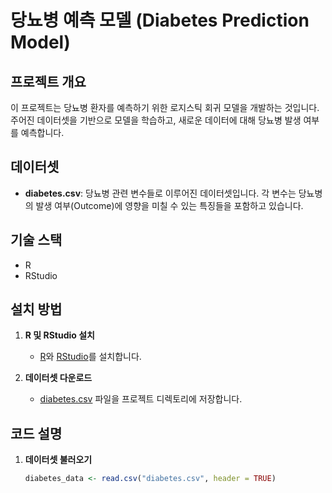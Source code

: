 # 당뇨병 예측 모델 (Diabetes Prediction Model)

## 프로젝트 개요
이 프로젝트는 당뇨병 환자를 예측하기 위한 로지스틱 회귀 모델을 개발하는 것입니다. 주어진 데이터셋을 기반으로 모델을 학습하고, 새로운 데이터에 대해 당뇨병 발생 여부를 예측합니다.

## 데이터셋
- **diabetes.csv**: 당뇨병 관련 변수들로 이루어진 데이터셋입니다. 각 변수는 당뇨병의 발생 여부(Outcome)에 영향을 미칠 수 있는 특징들을 포함하고 있습니다.

## 기술 스택
- R
- RStudio

## 설치 방법

1. **R 및 RStudio 설치**
   - [R](https://cran.r-project.org/)와 [RStudio](https://www.rstudio.com/products/rstudio/download/)를 설치합니다.

2. **데이터셋 다운로드**
   - [diabetes.csv](link_to_your_dataset) 파일을 프로젝트 디렉토리에 저장합니다.

## 코드 설명

1. **데이터셋 불러오기**
   ```R
   diabetes_data <- read.csv("diabetes.csv", header = TRUE)
